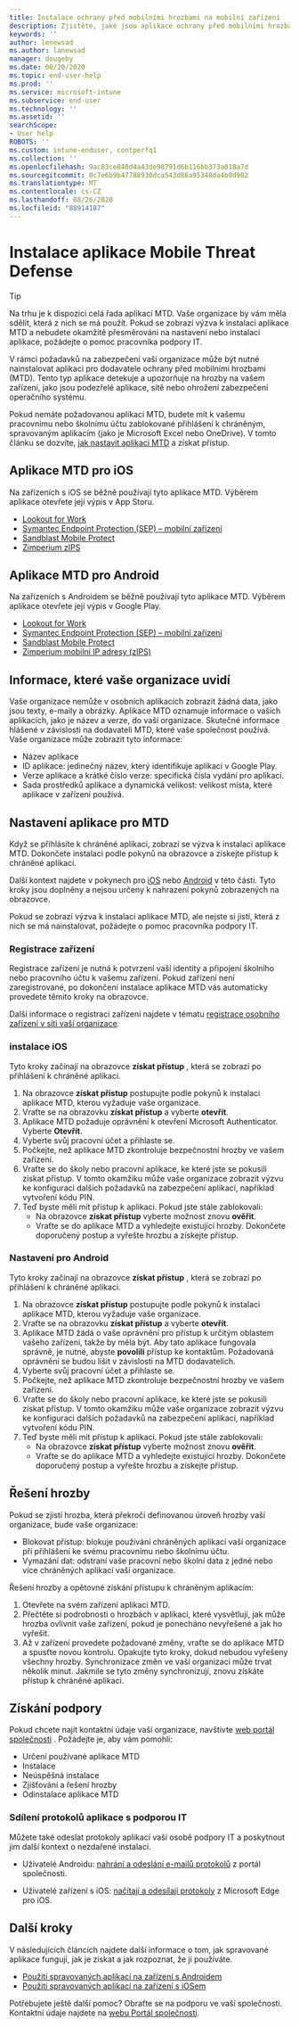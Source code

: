 ```yaml
---
title: Instalace ochrany před mobilními hrozbami na mobilní zařízení
description: Zjistěte, jaké jsou aplikace ochrany před mobilními hrozbami a jak ji nastavit.
keywords: ''
author: lenewsad
ms.author: lanewsad
manager: dougeby
ms.date: 08/20/2020
ms.topic: end-user-help
ms.prod: ''
ms.service: microsoft-intune
ms.subservice: end-user
ms.technology: ''
ms.assetid: ''
searchScope:
- User help
ROBOTS: ''
ms.custom: intune-enduser, contperfq1
ms.collection: ''
ms.openlocfilehash: 9ac83ce840d4a43de98791d6b116bb373a018a7d
ms.sourcegitcommit: 0c7e6b9b47788930dca543d86a95348da4b0d902
ms.translationtype: MT
ms.contentlocale: cs-CZ
ms.lasthandoff: 08/26/2020
ms.locfileid: "88914187"
---
```

# <a name="install-mobile-threat-defense-app"></a>Instalace aplikace Mobile Threat Defense  

> [!TIP]
> Na trhu je k dispozici celá řada aplikací MTD. Vaše organizace by vám měla sdělit, která z nich se má použít. Pokud se zobrazí výzva k instalaci aplikace MTD a nebudete okamžitě přesměrováni na nastavení nebo instalaci aplikace, požádejte o pomoc pracovníka podpory IT.  

V rámci požadavků na zabezpečení vaší organizace může být nutné nainstalovat aplikaci pro dodavatele ochrany před mobilními hrozbami (MTD). Tento typ aplikace detekuje a upozorňuje na hrozby na vašem zařízení, jako jsou podezřelé aplikace, sítě nebo ohrožení zabezpečení operačního systému.  

Pokud nemáte požadovanou aplikaci MTD, budete mít k vašemu pracovnímu nebo školnímu účtu zablokované přihlášení k chráněným, spravovaným aplikacím (jako je Microsoft Excel nebo OneDrive). V tomto článku se dozvíte, [jak nastavit aplikaci MTD](set-up-mobile-threat-defense.md#set-up-mtd-app) a získat přístup.    

## <a name="mtd-apps-for-ios"></a>Aplikace MTD pro iOS
Na zařízeních s iOS se běžně používají tyto aplikace MTD. Výběrem aplikace otevřete její výpis v App Storu.   

* [Lookout for Work](https://go.microsoft.com/fwlink/?linkid=2139367)
* [Symantec Endpoint Protection (SEP) – mobilní zařízení](https://go.microsoft.com/fwlink/?linkid=2139141)
* [Sandblast Mobile Protect](https://go.microsoft.com/fwlink/?linkid=2139231)
* [Zimperium zIPS](https://go.microsoft.com/fwlink/?linkid=2139232)


## <a name="mtd-apps-for-android"></a>Aplikace MTD pro Android 
Na zařízeních s Androidem se běžně používají tyto aplikace MTD. Výběrem aplikace otevřete její výpis v Google Play.  

* [Lookout for Work](https://go.microsoft.com/fwlink/?linkid=2139453)
* [Symantec Endpoint Protection (SEP) – mobilní zařízení](https://go.microsoft.com/fwlink/?linkid=2139454)
* [Sandblast Mobile Protect](https://go.microsoft.com/fwlink/?linkid=2139455)
* [Zimperium mobilní IP adresy (zIPS)](https://go.microsoft.com/fwlink/?linkid=2139142)  


## <a name="information-your-organization-can-see"></a>Informace, které vaše organizace uvidí   

Vaše organizace nemůže v osobních aplikacích zobrazit žádná data, jako jsou texty, e-maily a obrázky. Aplikace MTD oznamuje informace o vašich aplikacích, jako je název a verze, do vaší organizace. Skutečné informace hlášené v závislosti na dodavateli MTD, které vaše společnost používá. Vaše organizace může zobrazit tyto informace:   

* Název aplikace  
* ID aplikace: jedinečný název, který identifikuje aplikaci v Google Play.  
* Verze aplikace a krátké číslo verze: specifická čísla vydání pro aplikaci.  
* Sada prostředků aplikace a dynamická velikost: velikost místa, které aplikace v zařízení používá. 


## <a name="set-up-mtd-app"></a>Nastavení aplikace pro MTD 
Když se přihlásíte k chráněné aplikaci, zobrazí se výzva k instalaci aplikace MTD. Dokončete instalaci podle pokynů na obrazovce a získejte přístup k chráněné aplikaci. 

Další kontext najdete v pokynech pro [iOS](set-up-mobile-threat-defense.md#ios-setup) nebo [Android](set-up-mobile-threat-defense.md#android-setup) v této části. Tyto kroky jsou doplněny a nejsou určeny k nahrazení pokynů zobrazených na obrazovce. 

Pokud se zobrazí výzva k instalaci aplikace MTD, ale nejste si jistí, která z nich se má nainstalovat, požádejte o pomoc pracovníka podpory IT.  

### <a name="device-registration"></a>Registrace zařízení  
Registrace zařízení je nutná k potvrzení vaší identity a připojení školního nebo pracovního účtu k vašemu zařízení. Pokud zařízení není zaregistrované, po dokončení instalace aplikace MTD vás automaticky provedete těmito kroky na obrazovce.   

Další informace o registraci zařízení najdete v tématu [registrace osobního zařízení v síti vaší organizace](/azure/active-directory/user-help/user-help-register-device-on-network).  

### <a name="ios-setup"></a>instalace iOS  
Tyto kroky začínají na obrazovce **získat přístup** , která se zobrazí po přihlášení k chráněné aplikaci.  

1. Na obrazovce **získat přístup** postupujte podle pokynů k instalaci aplikace MTD, kterou vyžaduje vaše organizace.   
2. Vraťte se na obrazovku **získat přístup** a vyberte **otevřít**.  
3. Aplikace MTD požaduje oprávnění k otevření Microsoft Authenticator. Vyberte **Otevřít**. 
4. Vyberte svůj pracovní účet a přihlaste se. 
5. Počkejte, než aplikace MTD zkontroluje bezpečnostní hrozby ve vašem zařízení. 
6. Vraťte se do školy nebo pracovní aplikace, ke které jste se pokusili získat přístup. V tomto okamžiku může vaše organizace zobrazit výzvu ke konfiguraci dalších požadavků na zabezpečení aplikací, například vytvoření kódu PIN.   
7. Teď byste měli mít přístup k aplikaci. Pokud jste stále zablokovali:  
    * Na obrazovce **získat přístup** vyberte možnost znovu **ověřit**.  
    * Vraťte se do aplikace MTD a vyhledejte existující hrozby. Dokončete doporučený postup a vyřešte hrozbu a získejte přístup.    

### <a name="android-setup"></a>Nastavení pro Android 
Tyto kroky začínají na obrazovce **získat přístup** , která se zobrazí po přihlášení k chráněné aplikaci.  

1. Na obrazovce **získat přístup** postupujte podle pokynů k instalaci aplikace MTD, kterou vyžaduje vaše organizace.  
2. Vraťte se na obrazovku **získat přístup** a vyberte **otevřít**.  
3. Aplikace MTD žádá o vaše oprávnění pro přístup k určitým oblastem vašeho zařízení, takže by měla být. Aby tato aplikace fungovala správně, je nutné, abyste **povolili** přístup ke kontaktům. Požadovaná oprávnění se budou lišit v závislosti na MTD dodavatelích.  
4. Vyberte svůj pracovní účet a přihlaste se.  
5. Počkejte, než aplikace MTD zkontroluje bezpečnostní hrozby ve vašem zařízení.  
6. Vraťte se do školy nebo pracovní aplikace, ke které jste se pokusili získat přístup. V tomto okamžiku může vaše organizace zobrazit výzvu ke konfiguraci dalších požadavků na zabezpečení aplikací, například vytvoření kódu PIN.  
7. Teď byste měli mít přístup k aplikaci. Pokud jste stále zablokovali:  
    * Na obrazovce **získat přístup** vyberte možnost znovu **ověřit**.  
    * Vraťte se do aplikace MTD a vyhledejte existující hrozby. Dokončete doporučený postup a vyřešte hrozbu a získejte přístup.  


## <a name="resolving-a-threat"></a>Řešení hrozby
Pokud se zjistí hrozba, která překročí definovanou úroveň hrozby vaší organizace, bude vaše organizace:  
   
* Blokovat přístup: blokuje používání chráněných aplikací vaší organizace při přihlášení ke svému pracovnímu nebo školnímu účtu.  
* Vymazání dat: odstraní vaše pracovní nebo školní data z jedné nebo více chráněných aplikací vaší organizace.  

Řešení hrozby a opětovné získání přístupu k chráněným aplikacím:  

1. Otevřete na svém zařízení aplikaci MTD.     
2. Přečtěte si podrobnosti o hrozbách v aplikaci, které vysvětlují, jak může hrozba ovlivnit vaše zařízení, pokud je ponecháno nevyřešené a jak ho vyřešit. 
3. Až v zařízení provedete požadované změny, vraťte se do aplikace MTD a spusťte novou kontrolu. Opakujte tyto kroky, dokud nebudou vyřešeny všechny hrozby. Synchronizace změn ve vaší organizaci může trvat několik minut. Jakmile se tyto změny synchronizují, znovu získáte přístup k chráněné aplikaci. 

## <a name="get-support"></a>Získání podpory
Pokud chcete najít kontaktní údaje vaší organizace, navštivte [web portál společnosti](https://go.microsoft.com/fwlink/?linkid=2010980) . Požádejte je, aby vám pomohli:

* Určení používané aplikace MTD  
* Instalace  
* Neúspěšná instalace  
* Zjišťování a řešení hrozby  
* Odinstalace aplikace MTD   
 

### <a name="share-app-logs-with-it-support"></a>Sdílení protokolů aplikace s podporou IT  
Můžete také odeslat protokoly aplikací vaší osobě podpory IT a poskytnout jim další kontext o nezdařené instalaci.  
* Uživatelé Androidu: [nahrání a odeslání e-mailů protokolů](https://docs.microsoft.com/mem/intune/user-help/send-logs-to-your-it-admin-by-email-android) z portál společnosti.   

* Uživatelé zařízení s iOS: [načítají a odesílají protokoly](https://docs.microsoft.com/intune/apps/manage-microsoft-edge#use-microsoft-edge-to-access-managed-app-logs) z Microsoft Edge pro iOS.  


## <a name="next-steps"></a>Další kroky  

V následujících článcích najdete další informace o tom, jak spravované aplikace fungují, jak je získat a jak rozpoznat, že ji používáte.  

* [Použití spravovaných aplikací na zařízení s Androidem](use-managed-apps-on-your-device-android.md)
* [Použití spravovaných aplikací na zařízení s iOSem](use-managed-apps-on-your-device-ios.md)  

Potřebujete ještě další pomoc? Obraťte se na podporu ve vaší společnosti. Kontaktní údaje najdete na [webu Portál společnosti](https://go.microsoft.com/fwlink/?linkid=2010980).

